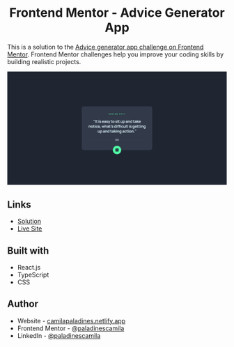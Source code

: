 <h1 align="center"> Frontend Mentor - Advice Generator App</h1>

This is a solution to the [Advice generator app challenge on Frontend Mentor](https://www.frontendmentor.io/challenges/advice-generator-app-QdUG-13db). Frontend Mentor challenges help you improve your coding skills by building realistic projects.

![](/public/screenshoot.png)

## Links

-   [Solution](https://www.frontendmentor.io/solutions/interactive-card-details-form-9qQ6D4d3nB)
-   [Live Site](https://aga-frontend-mentor.netlify.app/)

## Built with

-   React.js
-   TypeScript
-   CSS

## Author

-   Website - [camilapaladines.netlify.app](https://camilapaladines.netlify.app/)
-   Frontend Mentor - [@paladinescamila](https://www.frontendmentor.io/profile/paladinescamila)
-   LinkedIn - [@paladinescamila](https://co.linkedin.com/in/paladinescamila)
